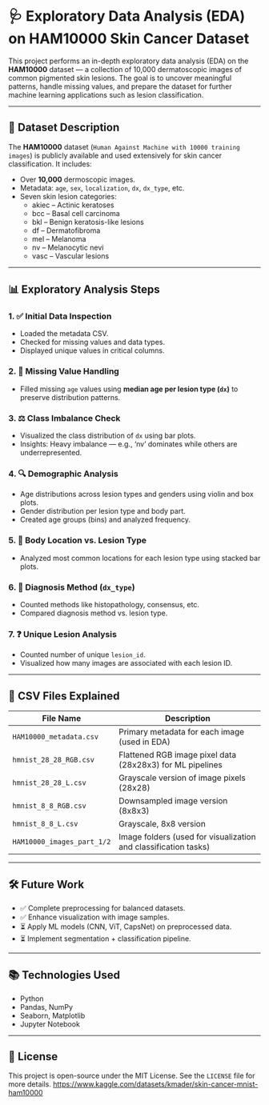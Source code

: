 # 🩺 Exploratory Data Analysis (EDA) on HAM10000 Skin Cancer Dataset

This project performs an in-depth exploratory data analysis (EDA) on the **HAM10000** dataset — a collection of 10,000 dermatoscopic images of common pigmented skin lesions. The goal is to uncover meaningful patterns, handle missing values, and prepare the dataset for further machine learning applications such as lesion classification.

---

## 📁 Dataset Description

The **HAM10000** dataset (`Human Against Machine with 10000 training images`) is publicly available and used extensively for skin cancer classification. It includes:

- Over **10,000** dermoscopic images.
- Metadata: `age`, `sex`, `localization`, `dx`, `dx_type`, etc.
- Seven skin lesion categories:
  - akiec – Actinic keratoses
  - bcc – Basal cell carcinoma
  - bkl – Benign keratosis-like lesions
  - df – Dermatofibroma
  - mel – Melanoma
  - nv – Melanocytic nevi
  - vasc – Vascular lesions

---

## 📊 Exploratory Analysis Steps

### 1. ✅ **Initial Data Inspection**
- Loaded the metadata CSV.
- Checked for missing values and data types.
- Displayed unique values in critical columns.

### 2. 🧼 **Missing Value Handling**
- Filled missing `age` values using **median age per lesion type (`dx`)** to preserve distribution patterns.

### 3. ⚖️ **Class Imbalance Check**
- Visualized the class distribution of `dx` using bar plots.
- Insights: Heavy imbalance — e.g., ‘nv’ dominates while others are underrepresented.

### 4. 🔍 **Demographic Analysis**
- Age distributions across lesion types and genders using violin and box plots.
- Gender distribution per lesion type and body part.
- Created age groups (bins) and analyzed frequency.

### 5. 📍 **Body Location vs. Lesion Type**
- Analyzed most common locations for each lesion type using stacked bar plots.

### 6. 🧪 **Diagnosis Method (`dx_type`)**
- Counted methods like histopathology, consensus, etc.
- Compared diagnosis method vs. lesion type.

### 7. ❓ **Unique Lesion Analysis**
- Counted number of unique `lesion_id`.
- Visualized how many images are associated with each lesion ID.

---

## 📁 CSV Files Explained

| File Name                  | Description |
|---------------------------|-------------|
| `HAM10000_metadata.csv`   | Primary metadata for each image (used in EDA) |
| `hmnist_28_28_RGB.csv`    | Flattened RGB image pixel data (28x28x3) for ML pipelines |
| `hmnist_28_28_L.csv`      | Grayscale version of image pixels (28x28) |
| `hmnist_8_8_RGB.csv`      | Downsampled image version (8x8x3) |
| `hmnist_8_8_L.csv`        | Grayscale, 8x8 version |
| `HAM10000_images_part_1/2`| Image folders (used for visualization and classification tasks) |

---

## 🛠 Future Work

- ✅ Complete preprocessing for balanced datasets.
- ✅ Enhance visualization with image samples.
- ⏳ Apply ML models (CNN, ViT, CapsNet) on preprocessed data.
- ⏳ Implement segmentation + classification pipeline.

---

## 📚 Technologies Used

- Python
- Pandas, NumPy
- Seaborn, Matplotlib
- Jupyter Notebook

---


## 📄 License

This project is open-source under the MIT License. See the `LICENSE` file for more details.
https://www.kaggle.com/datasets/kmader/skin-cancer-mnist-ham10000

